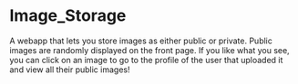 # Image_Storage
A webapp that lets you store images as either public or private. Public images are randomly 
displayed on the front page. If you like what you see, you can click on an image to go to
the profile of the user that uploaded it and view all their public images!